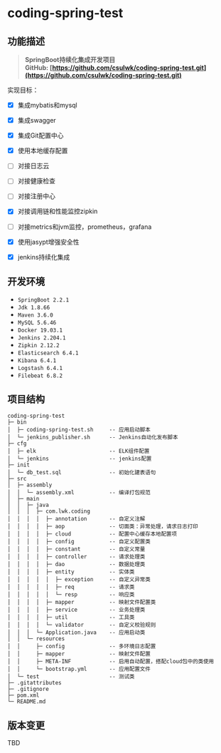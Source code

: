 # coding-spring-test

## 功能描述  
> **SpringBoot持续化集成开发项目**  
> **GitHub: [https://github.com/csulwk/coding-spring-test.git](https://github.com/csulwk/coding-spring-test.git)**  

实现目标：  
- [x] 集成mybatis和mysql  
- [x] 集成swagger  
- [x] 集成Git配置中心  
- [x] 使用本地缓存配置
- [ ] 对接日志云  
- [ ] 对接健康检查  
- [ ] 对接注册中心  
- [x] 对接调用链和性能监控zipkin  
- [ ] 对接metrics和jvm监控，prometheus，grafana  
- [x] 使用jasypt增强安全性  
- [x] jenkins持续化集成


## 开发环境
* `SpringBoot 2.2.1`  
* `Jdk 1.8.66`  
* `Maven 3.6.0`  
* `MySQL 5.6.46`  
* `Docker 19.03.1`  
* `Jenkins 2.204.1`  
* `Zipkin 2.12.2`  
* `Elasticsearch 6.4.1`  
* `Kibana 6.4.1`  
* `Logstash 6.4.1`  
* `Filebeat 6.8.2`  

## 项目结构
```
coding-spring-test
├─ bin
│  ├─ coding-spring-test.sh     -- 应用启动脚本
│  └─ jenkins_publisher.sh      -- Jenkins自动化发布脚本
├─ cfg
│  ├─ elk                       -- ELK组件配置
│  └─ jenkins                   -- jenkins配置
├─ init
│  └─ db_test.sql               -- 初始化建表语句
├─ src
│  ├─ assembly
│  │  └─ assembly.xml           -- 编译打包规范
│  ├─ main
│  │  ├─ java
│  │  │  ├─ com.lwk.coding
│  │  │  │  ├─ annotation       -- 自定义注解
│  │  │  │  ├─ aop              -- 切面类：异常处理，请求日志打印
│  │  │  │  ├─ cloud            -- 配置中心缓存本地配置项
│  │  │  │  ├─ config           -- 自定义配置类
│  │  │  │  ├─ constant         -- 自定义常量
│  │  │  │  ├─ controller       -- 请求处理类
│  │  │  │  ├─ dao              -- 数据处理类
│  │  │  │  ├─ entity           -- 实体类
│  │  │  │  │  ├─ exception     -- 自定义异常类
│  │  │  │  │  ├─ req           -- 请求类
│  │  │  │  │  └─ resp          -- 响应类
│  │  │  │  ├─ mapper           -- 映射文件配置类
│  │  │  │  ├─ service          -- 业务处理类
│  │  │  │  ├─ util             -- 工具类
│  │  │  │  └─ validator        -- 自定义校验规则
│  │  │  └─ Application.java    -- 应用启动类
│  │  └─ resources
│  │     ├─ config              -- 多环境日志配置
│  │     ├─ mapper              -- 映射文件配置
│  │     ├─ META-INF            -- 启用自动配置，搭配cloud包中的类使用
│  │     └─ bootstrap.yml       -- 应用配置文件
│  └─ test                      -- 测试类
├─ .gitattributes
├─ .gitignore
├─ pom.xml
└─ README.md
```

## 版本变更
TBD  
